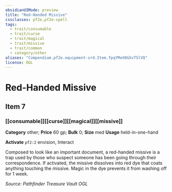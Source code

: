 ```yaml
---
obsidianUIMode: preview
title: "Red-Handed Missive"
cssclasses: pf2e,pf2e-spell
tags:
  - trait/consumable
  - trait/curse
  - trait/magical
  - trait/missive
  - trait/common
  - category/other
aliases: "Compendium.pf2e.equipment-srd.Item.fpqYMeX0GXvTSlVQ"
license: OGL
---
```

# Red-Handed Missive
## Item 7
### [[consumable]][[curse]][[magical]][[missive]]

**Category** other; 
**Price** 60 gp; 
**Bulk** 0; **Size** med
**Usage** held-in-one-hand

**Activate** `pf2:2` envision, Interact

Composed to look like an important document, a red-handed missive is a trap used by those who suspect someone has been going through their correspondence. If activated, the missive dissolves into red dye that coats anything touching the missive. Magic in the dye prevents it from washing off for 1 week.

*Source: Pathfinder Treasure Vault*
*OGL*